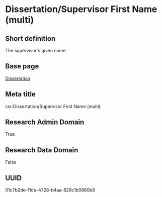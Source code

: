 # Dissertation/Supervisor First Name (multi)
## Short definition
The supervisor's given name.
## Base page
[Dissertation](../../Objects/Dissertation.md)
## Meta title
csr:Dissertation/Supervisor First Name (multi)
## Research Admin Domain
True
## Research Data Domain
False
## UUID
01c7b2de-f1de-4728-b4aa-829c1b0860b8
